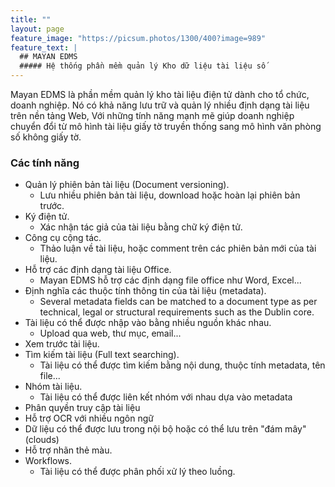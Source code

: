 ```yaml
---
title: ""
layout: page
feature_image: "https://picsum.photos/1300/400?image=989"
feature_text: |
  ## MAYAN EDMS
  ##### Hệ thống phần mềm quản lý Kho dữ liệu tài liệu số
---
```


Mayan EDMS là phần mềm quản lý kho tài liệu điện tử dành cho tổ chức, doanh nghiệp. Nó có khả năng lưu trữ và quản lý nhiều định dạng tài liệu trên nền tảng Web, Với những tính năng mạnh mẽ giúp doanh nghiệp chuyển đổi từ mô hình tài liệu giấy tờ truyền thống sang mô hình văn phòng số không giấy tờ.

### Các tính năng

- Quản lý phiên bản tài liệu (Document versioning).
    - Lưu nhiều phiên bản tài liệu, download hoặc hoàn lại phiên bản trước.
- Ký điện tử.
    - Xác nhận tác giả của tài liệu bằng chữ ký điện tử.
- Công cụ cộng tác.
    - Thảo luận về tài liệu, hoặc comment trên các phiên bản mới của tài liệu.
- Hỗ trợ các định dạng tài liệu Office.
    - Mayan EDMS hỗ trợ các định dạng file office như Word, Excel...
- Định nghĩa các thuộc tính thông tin của tài liệu (metadata).
    - Several metadata fields can be matched to a document type as per technical, legal or structural requirements such as the Dublin core.
- Tài liệu có thể được nhập vào bằng nhiều nguồn khác nhau.
    - Upload qua web, thư mục, email...
- Xem trước tài liệu.
- Tìm kiếm tài liệu (Full text searching).
    - Tài liệu có thể được tìm kiếm bằng nội dung, thuộc tính metadata, tên file...
- Nhóm tài liệu.
    - Tài liệu có thể được liên kết nhóm với nhau dựa vào metadata
- Phân quyền truy cập tài liệu 
- Hỗ trợ OCR với nhiều ngôn ngữ
- Dữ liệu có thể được lưu trong nội bộ hoặc có thể lưu trên "đám mây" (clouds)
- Hỗ trợ nhãn thẻ màu.
- Workflows.
    - Tài liệu có thể được phân phối xử lý theo luồng.
